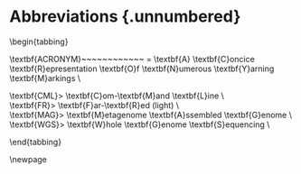 # Abbreviations {.unnumbered}

\begin{tabbing}

\textbf{ACRONYM}~~~~~~~~~~~~ \= \textbf{A} \textbf{C}oncice \textbf{R}epresentation \textbf{O}f \textbf{N}umerous \textbf{Y}arning \textbf{M}arkings \\  

\textbf{CML}\>  \textbf{C}om-\textbf{M}and \textbf{L}ine \\  
\textbf{FR}\>  \textbf{F}ar-\textbf{R}ed (light) \\  
\textbf{MAG}\>  \textbf{M}etagenome \textbf{A}ssembled \textbf{G}enome \\  
\textbf{WGS}\>  \textbf{W}hole \textbf{G}enome \textbf{S}equencing \\  

\end{tabbing}

\newpage

